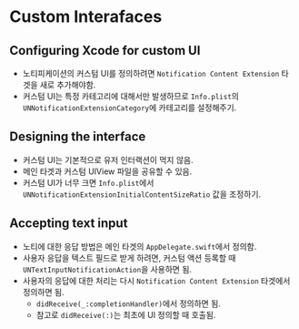 # Custom Interafaces

## Configuring Xcode for custom UI
- 노티피케이션의 커스텀 UI를 정의하려면 `Notification Content Extension` 타겟을 새로 추가해야함.
- 커스텀 UI는 특정 카테고리에 대해서만 발생하므로 `Info.plist`의 `UNNotificationExtensionCategory`에 카테고리를 설정해주기.

## Designing the interface
- 커스텀 UI는 기본적으로 유저 인터랙션이 먹지 않음.
- 메인 타겟과 커스텀 UIView 파일을 공유할 수 있음.
- 커스텀 UI가 너무 크면 `Info.plist`에서 `UNNotificationExtensionInitialContentSizeRatio` 값을 조정하기.

## Accepting text input
- 노티에 대한 응답 방법은 메인 타겟의 `AppDelegate.swift`에서 정의함.
- 사용자 응답을 텍스트 필드로 받게 하려면, 커스텀 액션 등록할 때 `UNTextInputNotificationAction`을 사용하면 됨.
- 사용자의 응답에 대한 처리는 다시 `Notification Content Extension` 타겟에서 정의하면 됨. 
  - `didReceive(_:completionHandler)`에서 정의하면 됨.
  - 참고로 `didReceive(:)`는 최초에 UI 정의할 때 호출됨.
